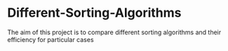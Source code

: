 # Different-Sorting-Algorithms
The aim of this project is to compare different sorting algorithms and their efficiency for particular cases
